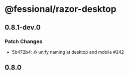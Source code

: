 # @fessional/razor-desktop

## 0.8.1-dev.0

### Patch Changes

- 5b472b4: ♻️ unify naming at desktop and mobile #242

## 0.8.0

